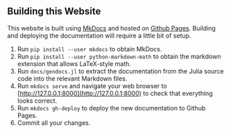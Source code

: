 ## Building this Website

This website is built using [MkDocs](http://www.mkdocs.org/) and hosted
on [Github Pages](https://pages.github.com/). Building and deploying the
documentation will require a little bit of setup.

1. Run `pip install --user mkdocs` to obtain MkDocs.
2. Run `pip install --user python-markdown-math` to obtain the markdown
   extension that allows LaTeX-style math.
3. Run `docs/gendocs.jl` to extract the documentation from the Julia
   source code into the relevant Markdown files.
4. Run `mkdocs serve` and navigate your web browser to
   [http://127.0.0.1:8000](http://127.0.0.1:8000)
   to check that everything looks correct.
5. Run `mkdocs gh-deploy` to deploy the new documentation to Github Pages.
6. Commit all your changes.

